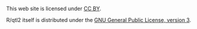 This web site is licensed under
[CC BY](http://creativecommons.org/licenses/by/3.0/).

R/qtl2 itself is distributed under the
[GNU General Public License, version 3](http://www.r-project.org/Licenses/GPL-3).
